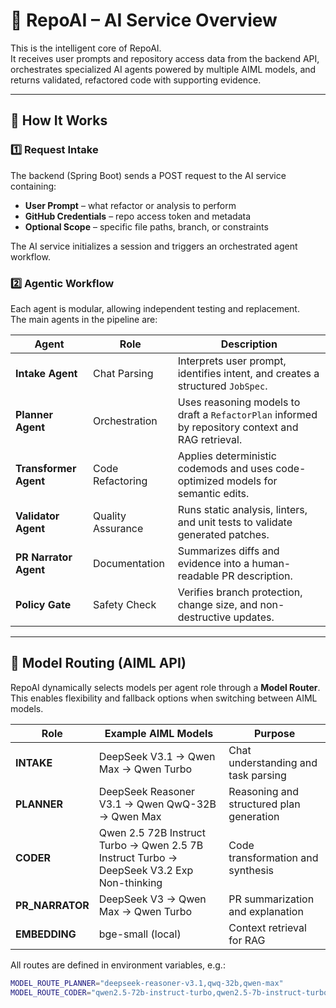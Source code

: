 # 🧠 RepoAI – AI Service Overview

This is the intelligent core of RepoAI.  
It receives user prompts and repository access data from the backend API, orchestrates specialized AI agents powered by multiple AIML models, and returns validated, refactored code with supporting evidence.

---

## 🚀 How It Works

### 1️⃣ Request Intake
The backend (Spring Boot) sends a POST request to the AI service containing:
- **User Prompt** – what refactor or analysis to perform  
- **GitHub Credentials** – repo access token and metadata  
- **Optional Scope** – specific file paths, branch, or constraints  

The AI service initializes a session and triggers an orchestrated agent workflow.

### 2️⃣ Agentic Workflow
Each agent is modular, allowing independent testing and replacement.  
The main agents in the pipeline are:

| Agent | Role | Description |
|--------|------|-------------|
| **Intake Agent** | Chat Parsing | Interprets user prompt, identifies intent, and creates a structured `JobSpec`. |
| **Planner Agent** | Orchestration | Uses reasoning models to draft a `RefactorPlan` informed by repository context and RAG retrieval. |
| **Transformer Agent** | Code Refactoring | Applies deterministic codemods and uses code-optimized models for semantic edits. |
| **Validator Agent** | Quality Assurance | Runs static analysis, linters, and unit tests to validate generated patches. |
| **PR Narrator Agent** | Documentation | Summarizes diffs and evidence into a human-readable PR description. |
| **Policy Gate** | Safety Check | Verifies branch protection, change size, and non-destructive updates. |

---

## 🧩 Model Routing (AIML API)

RepoAI dynamically selects models per agent role through a **Model Router**.  
This enables flexibility and fallback options when switching between AIML models.

| Role | Example AIML Models | Purpose |
|------|----------------------|----------|
| **INTAKE** | DeepSeek V3.1 → Qwen Max → Qwen Turbo | Chat understanding and task parsing |
| **PLANNER** | DeepSeek Reasoner V3.1 → Qwen QwQ-32B → Qwen Max | Reasoning and structured plan generation |
| **CODER** | Qwen 2.5 72B Instruct Turbo → Qwen 2.5 7B Instruct Turbo → DeepSeek V3.2 Exp Non-thinking | Code transformation and synthesis |
| **PR_NARRATOR** | DeepSeek V3 → Qwen Max → Qwen Turbo | PR summarization and explanation |
| **EMBEDDING** | bge-small (local) | Context retrieval for RAG |

All routes are defined in environment variables, e.g.:

```bash
MODEL_ROUTE_PLANNER="deepseek-reasoner-v3.1,qwq-32b,qwen-max"
MODEL_ROUTE_CODER="qwen2.5-72b-instruct-turbo,qwen2.5-7b-instruct-turbo,deepseek-v3.2-exp-non-thinking"
